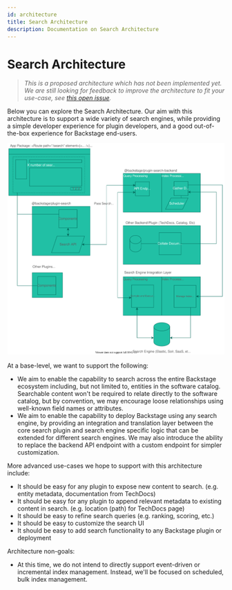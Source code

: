 ```yaml
---
id: architecture
title: Search Architecture
description: Documentation on Search Architecture
---
```


# Search Architecture

> _This is a proposed architecture which has not been implemented yet. We are
> still looking for feedback to improve the architecture to fit your use-case,
> see [this open issue](https://github.com/backstage/backstage/issues/4078)._

Below you can explore the Search Architecture. Our aim with this architecture is
to support a wide variety of search engines, while providing a simple developer
experience for plugin developers, and a good out-of-the-box experience for
Backstage end-users.

<img data-zoomable src="../../assets/search/architecture.drawio.svg" alt="Search Architecture" />

At a base-level, we want to support the following:

- We aim to enable the capability to search across the entire Backstage
  ecosystem including, but not limited to, entities in the software catalog.
  Searchable content won't be required to relate directly to the software
  catalog, but by convention, we may encourage loose relationships using
  well-known field names or attributes.
- We aim to enable the capability to deploy Backstage using any search engine,
  by providing an integration and translation layer between the core search
  plugin and search engine specific logic that can be extended for different
  search engines. We may also introduce the ability to replace the backend API
  endpoint with a custom endpoint for simpler customization.

More advanced use-cases we hope to support with this architecture include:

- It should be easy for any plugin to expose new content to search. (e.g. entity
  metadata, documentation from TechDocs)
- It should be easy for any plugin to append relevant metadata to existing
  content in search. (e.g. location (path) for TechDocs page)
- It should be easy to refine search queries (e.g. ranking, scoring, etc.)
- It should be easy to customize the search UI
- It should be easy to add search functionality to any Backstage plugin or
  deployment

Architecture non-goals:

- At this time, we do not intend to directly support event-driven or incremental
  index management. Instead, we'll be focused on scheduled, bulk index
  management.

